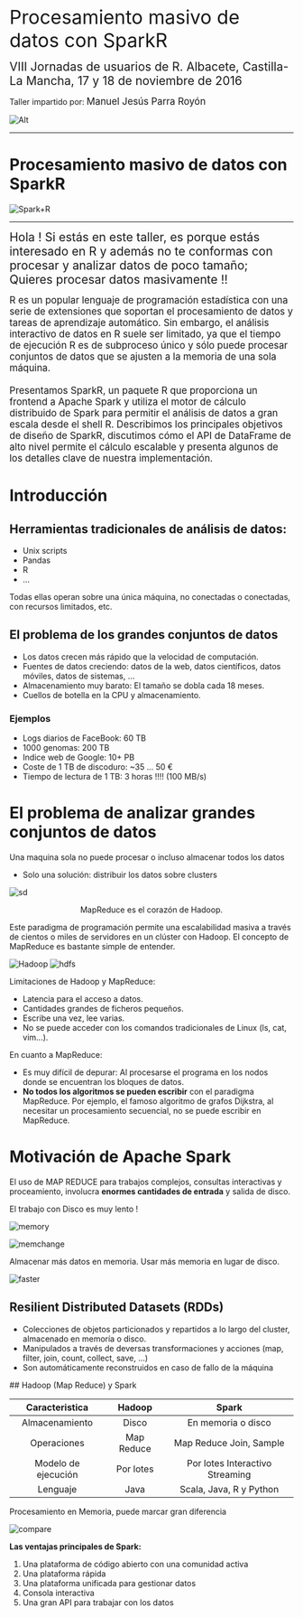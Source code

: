
<span style='font-size:2.4em'>Procesamiento masivo de datos con SparkR</span>

<span style='font-size:1.5em'>VIII Jornadas de usuarios de R. Albacete, Castilla-La Mancha, 17 y 18 de noviembre de 2016</span>

Taller impartido por: <span style='font-size:1.2em'>Manuel Jesús Parra Royón</span>


![Alt](https://sites.google.com/site/manuparra/home/logoparty.png)

<HR>

# Procesamiento masivo de datos con SparkR

![Spark+R](https://sites.google.com/site/manuparra/home/SparkRlogo.png)

<HR>

<span style='font-size:1.5em'>Hola ! Si estás en este taller, es porque estás interesado en R y además no te conformas con procesar y analizar datos de poco tamaño; Quieres procesar datos masivamente !!</span>

<span style='font-size:1.2em'>R es un popular lenguaje de programación estadística con una serie de extensiones que soportan el procesamiento de datos y tareas de aprendizaje automático. Sin embargo, el análisis interactivo de datos en R suele ser limitado, ya que el tiempo de ejecución R es de subproceso único y sólo puede procesar conjuntos de datos que se ajusten a la memoria de una sola máquina. <BR><BR>Presentamos SparkR, un paquete R que proporciona un frontend a Apache Spark y utiliza el motor de cálculo distribuido de Spark para permitir el análisis de datos a gran escala desde el shell R. Describimos los principales objetivos de diseño de SparkR, discutimos cómo el API de DataFrame de alto nivel permite el cálculo escalable y presenta algunos de los detalles clave de nuestra implementación.</span>

# Introducción


## Herramientas tradicionales de análisis de datos:

* Unix scripts
* Pandas
* R
* ...

Todas ellas operan sobre una única máquina, no conectadas o conectadas, con recursos limitados, etc.

## El problema de los grandes conjuntos de datos

* Los datos crecen más rápido que la velocidad de computación.
* Fuentes de datos creciendo: datos de la web, datos científicos, datos móviles, datos de sistemas, ...
* Almacenamiento muy barato: El tamaño se dobla cada 18 meses.
* Cuellos de botella en la CPU y almacenamiento.

### Ejemplos 

* Logs diarios de FaceBook: 60 TB
* 1000 genomas: 200 TB
* Indice web de Google: 10+ PB
* Coste de 1 TB de discoduro: ~35 ... 50 €
* Tiempo de lectura de 1 TB: 3 horas !!!! (100 MB/s)

# El problema de analizar grandes conjuntos de datos

Una maquina sola no puede procesar o incluso almacenar todos los datos

* Solo una solución: distribuir  los datos sobre clusters


![sd](https://sites.google.com/site/manuparra/home/mpareduce.png)

<center>MapReduce es el corazón de Hadoop.</center>

Este paradigma de programación permite una escalabilidad masiva a través de cientos o miles de servidores en un clúster con Hadoop. El concepto de MapReduce es bastante simple de entender.

![Hadoop](http://hadoop.apache.org/images/hadoop-logo.jpg)   ![hdfs](http://www.happyminds.es/wp-content/uploads/2013/01/hdfs-logo.jpg)

Limitaciones de Hadoop y MapReduce:

* Latencia para el acceso a datos.
* Cantidades grandes de ficheros pequeños.
* Escribe una vez, lee varias.
* No se puede acceder con los comandos tradicionales de Linux (ls, cat, vim...).

En cuanto a MapReduce:

* Es muy difícil de depurar: Al procesarse el programa en los nodos donde se encuentran los bloques de datos.
* **No todos los algoritmos se pueden escribir** con el paradigma MapReduce. Por ejemplo, el famoso algoritmo de grafos Dijkstra, al necesitar un procesamiento secuencial, no se puede escribir en MapReduce.

# Motivación de Apache Spark

El uso de MAP REDUCE para trabajos complejos, consultas interactivas y proceamiento, involucra **enormes cantidades de entrada** y salida de disco.

El trabajo con Disco es muy lento !

![memory](https://sites.google.com/site/manuparra/home/memory.png)

![memchange](https://sites.google.com/site/manuparra/home/memchange.png)

Almacenar más datos en memoria. Usar más memoria en lugar de disco.

![faster](https://sites.google.com/site/manuparra/home/faster.png)


## Resilient Distributed Datasets (RDDs)

* Colecciones de objetos particionados y repartidos a lo largo del cluster, almacenado en memoría o disco.
* Manipulados a través de deversas transformaciones y acciones (map, filter, join, count, collect, save, ...)
* Son automáticamente reconstruidos en caso de fallo de la máquina 

## Hadoop (Map Reduce) y Spark

|    Caracteristica    |   Hadoop   |              Spark              |
|:--------------------:|:----------:|:-------------------------------:|
|    Almacenamiento    |    Disco   |        En memoria o disco       |
|      Operaciones     | Map Reduce |     Map Reduce Join, Sample     |
| Modelo de  ejecución |  Por lotes | Por lotes Interactivo Streaming |
|       Lenguaje       |    Java    |     Scala, Java, R y Python     |

Procesamiento en Memoria, puede marcar gran diferencia

![compare](https://sites.google.com/site/manuparra/home/inmemory.png)


**Las ventajas principales de Spark:**

1. Una plataforma de código abierto con una comunidad activa
2. Una plataforma rápida 
3. Una plataforma unificada para gestionar datos
4. Consola interactiva
5. Una gran API para trabajar con los datos



```R

```
